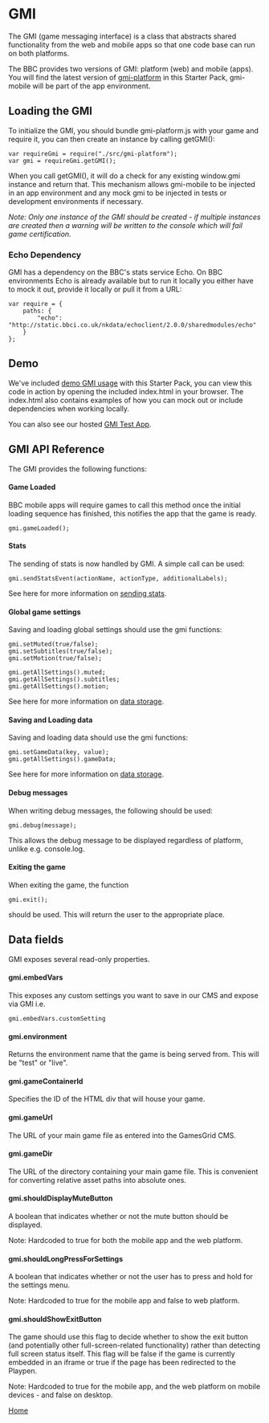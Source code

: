 # GMI

The GMI (game messaging interface) is a class that abstracts shared functionality
from the web and mobile apps so that one code base can run on both platforms.

The BBC provides two versions of GMI: platform (web) and mobile (apps). You will
find the latest version of [gmi-platform](../src/gmi-platform.js) in this Starter Pack, gmi-mobile will be
part of the app environment.

## Loading the GMI

To initialize the GMI, you should bundle gmi-platform.js with your game and 
require it, you can then create an instance by calling getGMI():

````
var requireGmi = require("./src/gmi-platform");
var gmi = requireGmi.getGMI();
````

When you call getGMI(), it will do a check for any existing window.gmi
instance and return that. This mechanism allows gmi-mobile to be injected in an
app environment and any mock gmi to be injected in tests or development 
environments if necessary.

_Note: Only one instance of the GMI should be created - if multiple instances are created
then a warning will be written to the console which will fail game certification._

### Echo Dependency

GMI has a dependency on the BBC's stats service Echo. On BBC environments Echo 
is already available but to run it locally you either have to mock it out,
provide it locally or pull it from a URL:

````
var require = {
    paths: {
        "echo": "http://static.bbci.co.uk/nkdata/echoclient/2.0.0/sharedmodules/echo"
    }
};
````

## Demo
We've included [demo GMI usage](../src/main.js) with this Starter Pack, you can view
this code in action by opening the included index.html in your browser. The index.html
also contains examples of how you can mock out or include dependencies when working locally.

You can also see our hosted [GMI Test App](http://play.test.bbc.co.uk/play/pen/g1m3pm1mt4).

## GMI API Reference

The GMI provides the following functions:

#### Game Loaded

BBC mobile apps will require games to call this method once the initial 
loading sequence has finished, this notifies the app that the game is ready.

````
gmi.gameLoaded();
````

#### Stats

The sending of stats is now handled by GMI. A simple call can be used:

````
gmi.sendStatsEvent(actionName, actionType, additionalLabels);
````

See here for more information on [sending stats](stats.md#stats).

#### Global game settings

Saving and loading global settings should use the gmi functions:

````
gmi.setMuted(true/false);
gmi.setSubtitles(true/false);
gmi.setMotion(true/false);

gmi.getAllSettings().muted;
gmi.getAllSettings().subtitles;
gmi.getAllSettings().motion;
````

See here for more information on [data storage](data-storage.md#saving-data).

#### Saving and Loading data

Saving and loading data should use the gmi functions:

````
gmi.setGameData(key, value);
gmi.getAllSettings().gameData;
````

See here for more information on [data storage](data-storage.md#saving-data).


#### Debug messages

When writing debug messages, the following should be used:

````
gmi.debug(message);
````

This allows the debug message to be displayed regardless of platform, unlike
e.g. console.log.

#### Exiting the game

When exiting the game, the function

````
gmi.exit();
````

should be used. This will return the user to the appropriate place.

## Data fields

GMI exposes several read-only properties.

#### gmi.embedVars
This exposes any custom settings you want to save in our CMS and expose via GMI 
i.e.

````
gmi.embedVars.customSetting
````

#### gmi.environment
Returns the environment name that the game is being served from. This will be 
"test" or "live".

#### gmi.gameContainerId
Specifies the ID of the HTML div that will house your game.

#### gmi.gameUrl
The URL of your main game file as entered into the GamesGrid CMS.

#### gmi.gameDir
The URL of the directory containing your main game file. This is convenient for
converting relative asset paths into absolute ones.

#### gmi.shouldDisplayMuteButton
A boolean that indicates whether or not the mute button should be displayed.

Note: Hardcoded to true for both the mobile app and the web platform.

#### gmi.shouldLongPressForSettings
A boolean that indicates whether or not the user has to press and hold for the settings menu.

Note: Hardcoded to true for the mobile app and false to web platform.

#### gmi.shouldShowExitButton
The game should use this flag to decide whether to show the exit button
(and potentially other full-screen-related functionality) rather than detecting
full screen status itself. This flag will be false if the game is currently
embedded in an iframe or true if the page has been redirected to the Playpen.

Note: Hardcoded to true for the mobile app, and the web platform on mobile devices - and false on desktop.


[Home](../README.md)

